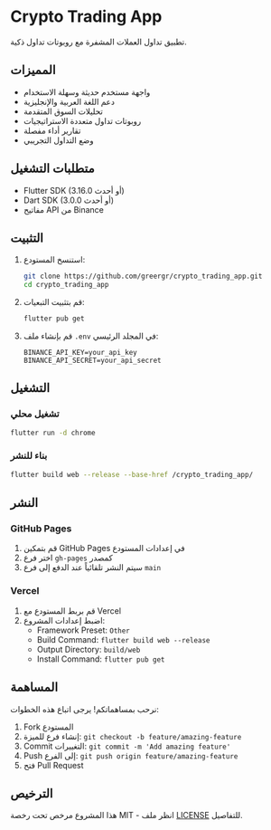 # Crypto Trading App

تطبيق تداول العملات المشفرة مع روبوتات تداول ذكية.

## المميزات

- واجهة مستخدم حديثة وسهلة الاستخدام
- دعم اللغة العربية والإنجليزية
- تحليلات السوق المتقدمة
- روبوتات تداول متعددة الاستراتيجيات
- تقارير أداء مفصلة
- وضع التداول التجريبي

## متطلبات التشغيل

- Flutter SDK (3.16.0 أو أحدث)
- Dart SDK (3.0.0 أو أحدث)
- مفاتيح API من Binance

## التثبيت

1. استنسخ المستودع:
   ```bash
   git clone https://github.com/greergr/crypto_trading_app.git
   cd crypto_trading_app
   ```

2. قم بتثبيت التبعيات:
   ```bash
   flutter pub get
   ```

3. قم بإنشاء ملف `.env` في المجلد الرئيسي:
   ```
   BINANCE_API_KEY=your_api_key
   BINANCE_API_SECRET=your_api_secret
   ```

## التشغيل

### تشغيل محلي
```bash
flutter run -d chrome
```

### بناء للنشر
```bash
flutter build web --release --base-href /crypto_trading_app/
```

## النشر

### GitHub Pages

1. قم بتمكين GitHub Pages في إعدادات المستودع
2. اختر فرع `gh-pages` كمصدر
3. سيتم النشر تلقائياً عند الدفع إلى فرع `main`

### Vercel

1. قم بربط المستودع مع Vercel
2. اضبط إعدادات المشروع:
   - Framework Preset: `Other`
   - Build Command: `flutter build web --release`
   - Output Directory: `build/web`
   - Install Command: `flutter pub get`

## المساهمة

نرحب بمساهماتكم! يرجى اتباع هذه الخطوات:

1. Fork المستودع
2. إنشاء فرع للميزة: `git checkout -b feature/amazing-feature`
3. Commit التغييرات: `git commit -m 'Add amazing feature'`
4. Push إلى الفرع: `git push origin feature/amazing-feature`
5. فتح Pull Request

## الترخيص

هذا المشروع مرخص تحت رخصة MIT - انظر ملف [LICENSE](LICENSE) للتفاصيل.

